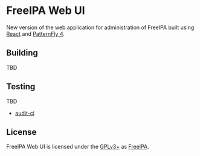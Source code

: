 # FreeIPA Web UI

New version of the web application for administration of FreeIPA built using
[React](https://reactjs.org/) and [PatternFly 4](https://www.patternfly.org/v4/).

## Building

TBD

## Testing

TBD

- [audit-ci](https://github.com/IBM/audit-ci)

## License

FreeIPA Web UI is licensed under the [GPLv3+](./COPYING) as
[FreeIPA](https://github.com/freeipa/freeipa).
